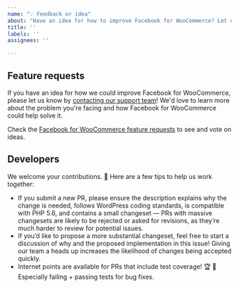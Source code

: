 ```yaml
---
name: "💡 Feedback or idea"
about: "Have an idea for how to improve Facebook for WooCommerce? Let us know!"
title: ''
labels: ''
assignees: ''

---
```


## Feature requests

If you have an idea for how we could improve Facebook for WooCommerce, please let us know by [contacting our support team](https://woocommerce.com/my-account/contact-support/)! We'd love to learn more about the problem you're facing and how Facebook for WooCommerce could help solve it.

Check the [Facebook for WooCommerce feature requests](https://woocommerce.com/feature-requests/facebook/) to see and vote on ideas.

## Developers

We welcome your contributions. 🙌 Here are a few tips to help us work together:

- If you submit a new PR, please ensure the description explains why the change is needed, follows WordPress coding standards, is compatible with PHP 5.6, and contains a small changeset — PRs with massive changesets are likely to be rejected or asked for revisions, as they’re much harder to review for potential issues.
- If you’d like to propose a more substantial changeset, feel free to start a discussion of why and the proposed implementation in this issue! Giving our team a heads up increases the likelihood of changes being accepted quickly.
- Internet points are available for PRs that include test coverage! 🏆 💯 Especially failing + passing tests for bug fixes.
